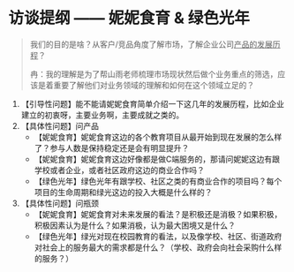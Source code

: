 # 访谈提纲 —— 妮妮食育 & 绿色光年

> 我们的目的是啥？从客户/竞品角度了解市场，了解企业公司<u>产品的发展历程</u>？
>
> 冉：我的理解是为了帮山雨老师梳理市场现状然后做个业务重点的筛选，应该是着重要了解他们对业务领域的理解和如何在这个领域立足的？

1. 【引导性问题】能不能请妮妮食育简单介绍一下这几年的发展历程，比如企业建立的初衷呀，主要业务啊，主要成就之类的。
2. 【具体性问题】问产品
   - 【妮妮食育】妮妮食育这边的各个教育项目从最开始到现在发展的怎么样了？参与人数是保持稳定还是会有明显提升？
   - 【妮妮食育】妮妮食育这边好像都是做C端服务的，那请问妮妮这边有跟学校或者企业，或者社区政府这边的商业合作吗？
   - 【绿色光年】绿色光年有跟学校、社区之类的有商业合作的项目吗？每个项目的生命周期和绿光这边的投入大概是什么样的？
3. 【具体性问题】问瓶颈
   - 【妮妮食育】妮妮食育对未来发展的看法？是积极还是消极？如果积极，积极因素认为是什么？如果消极，认为最大困境又是什么？
   - 【绿色光年】绿光对现在校园教育的看法，以及像学校、社区、街道政府对社会上的服务最大的需求都是什么？（学校、政府会向社会采购什么样的服务？）

